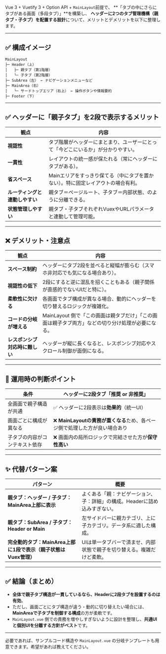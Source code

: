 Vue 3 + Vuetify 3 + Option API + `MainLayout`前提で、
\*\*「タブの中にさらにタブがある画面（多段タブ）」\*\*を構築し、
**ヘッダーに2つのタブ管理機構（親タブ・子タブ）を配置する設計**について、メリットとデメリットを以下に整理します。

---

## ✅ 構成イメージ

```
MainLayout
├─ Header（上）
│   ├─ 親タブ（第1階層）
│   └─ 子タブ（第2階層）
├─ SubArea（左） ← ナビゲーションメニューなど
├─ MainArea（右）
│   └─ サードトップエリア（右上） ← 操作ボタンや情報要約
├─ Footer（下）
```

---

## ✅ ヘッダーに「親子タブ」を2段で表示するメリット

| 観点                | 内容                                         |
| ----------------- | ------------------------------------------ |
| **視認性**           | タブ階層がヘッダーにまとまり、ユーザーにとって「今どこにいるか」が分かりやすい。   |
| **一貫性**           | レイアウトの統一感が保たれる（常にヘッダーにタブがある）。              |
| **省スペース**         | Mainエリアをすっきり保てる（中にタブを置かない）。特に固定レイアウトの場合有利。 |
| **ルーティングと連動しやすい** | 親タブ＝ページルート、子タブ＝内部状態、のように分離できる。             |
| **状態管理しやすい**      | 親タブ・子タブそれぞれVuexやURLパラメータと連動して管理可能。         |

---

## ❌ デメリット・注意点

| 観点                | 内容                                                     |
| ----------------- | ------------------------------------------------------ |
| **スペース制約**        | ヘッダーにタブ2段を並べると縦幅が膨らむ（スマホ非対応でも気になる場合あり）。                |
| **視認性の低下**        | 2段にすると逆に混乱を招くこともある（親子関係が直感的でないUIだと特に）。                 |
| **柔軟性に欠ける**       | 各画面でタブ構成が異なる場合、動的にヘッダーを切り替えるロジックが複雑化。                  |
| **コードの分岐が増える**    | MainLayout 側で「この画面は親タブだけ」「この画面は親子タブ両方」などの切り分け処理が必要になる。 |
| **レスポンシブ対応時に難しい** | ヘッダーが縦に長くなると、レスポンシブ対応やスクロール制御が面倒になる。                   |

---

## 🔧 運用時の判断ポイント

| 条件              | ヘッダーに2段タブ「推奨 or 非推奨」                          |
| --------------- | --------------------------------------------- |
| 全画面で親子構造が共通     | ✅ ヘッダーに2段表示は**効果的**（統一UI）                     |
| 画面ごとに構成が異なる     | ❌ **MainLayoutの責務が重くなる**ため、各ページ側で処理した方が良い場合あり |
| 子タブの内容がコンテキスト依存 | ❌ 画面内の局所ロジックで完結させた方が**保守性高い**                 |

---

## ✨ 代替パターン案

| パターン                                     | 概要                                       |
| ---------------------------------------- | ---------------------------------------- |
| **親タブ：ヘッダー / 子タブ：MainArea上部に表示**         | よくある「親：ナビゲーション、子：詳細」の構成。Headerに詰め込みすぎない。 |
| **親タブ：SubArea / 子タブ：Header or Main**     | 左サイドバーに親カテゴリ、上に子カテゴリ。データ系に適した構成。         |
| **完全動的タブ：MainArea上部に1段で表示（親子状態はVuex管理）** | UIは単一タブバーで済ませ、内部状態で親子を切り替える。複雑だけど柔軟。     |

---

## ✅ 結論（まとめ）

* **全体で親子タブ構造が一貫しているなら、Headerに2段タブを設置するのは有効**。
* ただし、画面ごとにタブ構造が違う・動的に切り替えたい場合には、**MainAreaで子タブを制御する構成**の方が柔軟です。
* `MainLayout.vue` 側での責務を増やしすぎないように設計を整理し、**共通UIと個別UIを分離する方針がベスト**です。

---

必要であれば、サンプルコード構造や `MainLayout.vue` の分岐テンプレートも用意できます。希望があれば教えてください。

